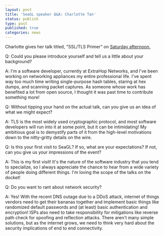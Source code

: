 ```yaml
---
layout: post
title: 'SeaGL speaker Q&A: Charlotte Tan'
status: publish
type: post
published: true
categories: news
---
```


Charlotte gives her talk titled, "SSL/TLS Primer" on [Saturday afternoon.](https://osem.seagl.org/conference/seagl2016/program/proposal/142)

Q: Could you please introduce yourself and tell us a little about your background?

A: I'm a software developer, currently at ExtraHop Networks, and I've been working on networking appliances my entire professional life. I've spent way too much time writing single-purpose hash tables, staring at hex dumps, and scanning packet captures. As someone whose work has benefited a lot from open source, I thought it was past time to contribute something more!

Q: Without tipping your hand on the actual talk, can you give us an idea of what we might expect?

A: TLS is the most widely used cryptographic protocol, and most software developers will run into it at some point, but it can be intimidating! My ambitious goal is to demystify parts of it from the high-level motivations down to the nitty-gritty details on the wire.

Q: Is this your first visit to SeaGL? If so, what are your expectations? If not, can you give us your impressions of the event?

A: This is my first visit! It's the nature of the software industry that you tend to specialize, so I always appreciate the chance to hear from a wide variety of people doing different things. I'm loving the scope of the talks on the docket!

Q: Do you want to rant about network security?

A: Yes! With the recent DNS outage due to a DDoS attack, internet of things vendors need to get their bananas together and implement basic things like randomized default passwords and (at least) basic authentication and encryption! ISPs also need to take responsibility for mitigations like reverse path check for spoofing and reflection attacks. There aren't many simple solutions, but as the internet grows, we need to think very hard about the security implications of end to end connectivity.
